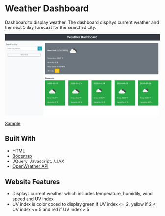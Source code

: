 # Weather Dashboard

Dashboard to display weather. The dashboard displays current weather and the next 5 day forecast for the searched city. 

![Screenshot](website-screenshot.PNG)

[Sample](https://virus43.github.io/06-weather-dashboard/)

## Built With

* HTML
* [Bootstrap](https://getbootstrap.com/)
* JQuery, Javascript, AJAX
* [OpenWeather API](https://openweathermap.org/)

## Website Features

* Displays current weather which includes temperature, humidity, wind speed and UV index
* UV index is color coded to display green if UV index <= 2, yellow if 2 < UV index <= 5 and red if UV index > 5

